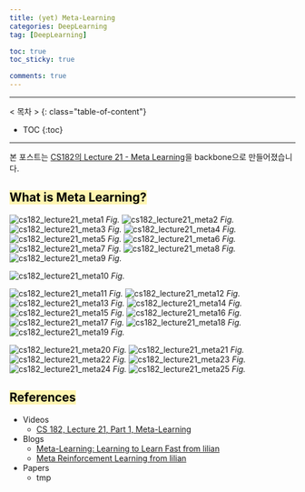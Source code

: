 ```yaml
---
title: (yet) Meta-Learning
categories: DeepLearning
tag: [DeepLearning]

toc: true
toc_sticky: true

comments: true
---
```


---
< 목차 >
{: class="table-of-content"}
* TOC
{:toc}
---

본 포스트는 [CS182의 Lecture 21 - Meta Learning](https://www.youtube.com/watch?v=h7qyQeXKxZE&list=PL_iWQOsE6TfVmKkQHucjPAoRtIJYt8a5A&index=64)을 backbone으로 만들어졌습니다.


## <mark style='background-color: #fff5b1'> What is Meta Learning? </mark>

![cs182_lecture21_meta1](/assets/images/meta_learning/cs182_lecture21_meta1.png)
*Fig.*
![cs182_lecture21_meta2](/assets/images/meta_learning/cs182_lecture21_meta2.png)
*Fig.*
![cs182_lecture21_meta3](/assets/images/meta_learning/cs182_lecture21_meta3.png)
*Fig.*
![cs182_lecture21_meta4](/assets/images/meta_learning/cs182_lecture21_meta4.png)
*Fig.*
![cs182_lecture21_meta5](/assets/images/meta_learning/cs182_lecture21_meta5.png)
*Fig.*
![cs182_lecture21_meta6](/assets/images/meta_learning/cs182_lecture21_meta6.png)
*Fig.*
![cs182_lecture21_meta7](/assets/images/meta_learning/cs182_lecture21_meta7.png)
*Fig.*
![cs182_lecture21_meta8](/assets/images/meta_learning/cs182_lecture21_meta8.png)
*Fig.*
![cs182_lecture21_meta9](/assets/images/meta_learning/cs182_lecture21_meta9.png)
*Fig.*

![cs182_lecture21_meta10](/assets/images/meta_learning/cs182_lecture21_meta10.png)
*Fig.*


![cs182_lecture21_meta11](/assets/images/meta_learning/cs182_lecture21_meta11.png)
*Fig.*
![cs182_lecture21_meta12](/assets/images/meta_learning/cs182_lecture21_meta12.png)
*Fig.*
![cs182_lecture21_meta13](/assets/images/meta_learning/cs182_lecture21_meta13.png)
*Fig.*
![cs182_lecture21_meta14](/assets/images/meta_learning/cs182_lecture21_meta14.png)
*Fig.*
![cs182_lecture21_meta15](/assets/images/meta_learning/cs182_lecture21_meta15.png)
*Fig.*
![cs182_lecture21_meta16](/assets/images/meta_learning/cs182_lecture21_meta16.png)
*Fig.*
![cs182_lecture21_meta17](/assets/images/meta_learning/cs182_lecture21_meta17.png)
*Fig.*
![cs182_lecture21_meta18](/assets/images/meta_learning/cs182_lecture21_meta18.png)
*Fig.*
![cs182_lecture21_meta19](/assets/images/meta_learning/cs182_lecture21_meta19.png)
*Fig.*

![cs182_lecture21_meta20](/assets/images/meta_learning/cs182_lecture21_meta20.png)
*Fig.*
![cs182_lecture21_meta21](/assets/images/meta_learning/cs182_lecture21_meta21.png)
*Fig.*
![cs182_lecture21_meta22](/assets/images/meta_learning/cs182_lecture21_meta22.png)
*Fig.*
![cs182_lecture21_meta23](/assets/images/meta_learning/cs182_lecture21_meta23.png)
*Fig.*
![cs182_lecture21_meta24](/assets/images/meta_learning/cs182_lecture21_meta24.png)
*Fig.*
![cs182_lecture21_meta25](/assets/images/meta_learning/cs182_lecture21_meta25.png)
*Fig.*






## <mark style='background-color: #fff5b1'> References </mark>

- Videos
  - [CS 182, Lecture 21, Part 1, Meta-Learning](https://www.youtube.com/watch?v=h7qyQeXKxZE&list=PL_iWQOsE6TfVmKkQHucjPAoRtIJYt8a5A&index=64)
- Blogs
  - [Meta-Learning: Learning to Learn Fast from lilian](https://lilianweng.github.io/lil-log/2018/11/30/meta-learning.html)
  - [Meta Reinforcement Learning from lilian](https://lilianweng.github.io/lil-log/2019/06/23/meta-reinforcement-learning.html)
- Papers
  - tmp
